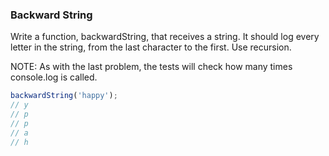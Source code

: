 ### Backward String
Write a function, backwardString, that receives a string. It should log every
letter in the string, from the last character to the first. Use recursion.

NOTE: As with the last problem, the tests will check how many times console.log is called.

```javascript
backwardString('happy');
// y
// p
// p
// a
// h
```
